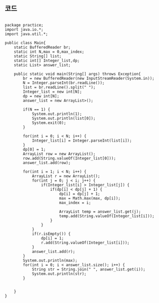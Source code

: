 ## 코드
<pre><code>
package practice;
import java.io.*;
import java.util.*;

public class Main{
	static BufferedReader br;
	static int N,max = 0,max_index;
	static String[] list;
	static int[] Integer_list,dp;
	static List<ArrayList<String>> answer_list;
	
	public static void main(String[] args) throws Exception{
		br = new BufferedReader(new InputStreamReader(System.in));
		N = Integer.parseInt(br.readLine());
		list = br.readLine().split(" ");
		Integer_list = new int[N];
		dp = new int[N];
		answer_list = new ArrayList<ArrayList<String>>();
		
		if(N == 1) {
			System.out.println(1);
			System.out.println(list[0]);
			System.exit(0);
		}
		
		for(int i = 0; i < N; i++) {
			Integer_list[i] = Integer.parseInt(list[i]);
		}
		dp[0] = 1;
		ArrayList<String> row = new ArrayList<String>();
		row.add(String.valueOf(Integer_list[0]));
		answer_list.add(row);
		
		for(int i = 1; i < N; i++) {
			ArrayList<String> r = new ArrayList<String>();
			for(int j = 0; j < i; j++) {
				if(Integer_list[i] > Integer_list[j]) {
					if(dp[i] < dp[j] + 1) {
						dp[i] = dp[j] + 1;
						max = Math.max(max, dp[i]);
						max_index = i;
						
						ArrayList<String> temp = answer_list.get(j);
						temp.add(String.valueOf(Integer_list[i]));
					}
				}
			}
			if(r.isEmpty()) {
				dp[i] = 1;
				r.add(String.valueOf(Integer_list[i]));
			}
			answer_list.add(r);
		}
		System.out.println(max);
		for(int i = 0; i < answer_list.size(); i++) {
			String str = String.join(" ", answer_list.get(i));
			System.out.println(str);
		}
		
		
	}
} 
</code></pre>
